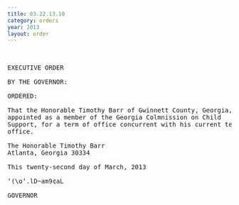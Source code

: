```yaml
---
title: 03.22.13.10
category: orders
year: 2013
layout: order
---
```


<pre> 

EXECUTIVE ORDER

BY THE GOVERNOR:

ORDERED:

That the Honorable Timothy Barr of Gwinnett County, Georgia, is
appointed as a member of the Georgia Colmnission on Child
Support, for a term of office concurrent with his current term of
office.

The Honorable Timothy Barr
Atlanta, Georgia 30334

This twenty-second day of March, 2013

‘(\o‘.lD~am9¢aL

GOVERNOR

</pre>
